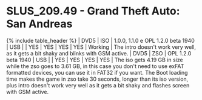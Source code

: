 # SLUS_209.49 - Grand Theft Auto: San Andreas

{% include table_header %} 
| DVD5 | ISO | 1.0.0, 1.1.0 e OPL 1.2.0 beta 1940 | USB | | YES | YES | YES | YES | Working | The intro doesn't work very well, as it gets a bit shaky and blinks with GSM active.
| DVD5 | ZSO | OPL 1.2.0 beta 1940 | USB | | YES | YES | YES | YES | The iso gets 4.19 GB in size while the zso goes to 3.61 GB, in this case you don't need to use exFAT formatted devices, you can use it in FAT32 if you want. The Boot loading time makes the game in zso take 30 seconds, longer than its iso version, plus intro doesn't work very well as it gets a bit shaky and flashes screen with GSM active.
